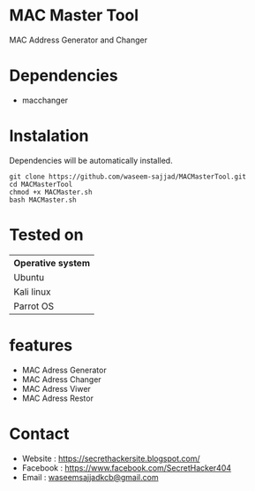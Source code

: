 # MAC Master Tool
MAC Address Generator and Changer

Dependencies
=

- macchanger

Instalation
=
Dependencies will be automatically installed.

    git clone https://github.com/waseem-sajjad/MACMasterTool.git
    cd MACMasterTool
    chmod +x MACMaster.sh
    bash MACMaster.sh


Tested on
=

<table>
    <tr>
        <th>Operative system</th>
    </tr>
    <tr>
        <td>Ubuntu</td>
    </tr>
    <tr>
        <td>Kali linux</td>
    </tr>
    <tr>
        <td>Parrot OS</td>
    </tr>
</table>



features 
=
- MAC Adress Generator
- MAC Adress Changer
- MAC Adress Viwer
- MAC Adress Restor

Contact
=
- Website : https://secrethackersite.blogspot.com/
- Facebook : https://www.facebook.com/SecretHacker404
- Email : waseemsajjadkcb@gmail.com
